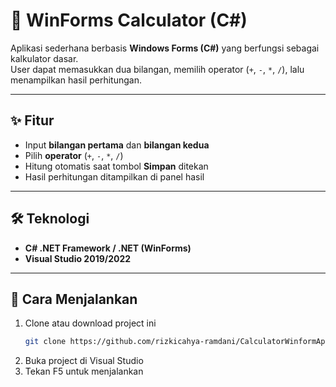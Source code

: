 # 📘 WinForms Calculator (C#)

Aplikasi sederhana berbasis **Windows Forms (C#)** yang berfungsi sebagai kalkulator dasar.  
User dapat memasukkan dua bilangan, memilih operator (`+`, `-`, `*`, `/`), lalu menampilkan hasil perhitungan.

---

## ✨ Fitur
- Input **bilangan pertama** dan **bilangan kedua**
- Pilih **operator** (`+`, `-`, `*`, `/`)
- Hitung otomatis saat tombol **Simpan** ditekan
- Hasil perhitungan ditampilkan di panel hasil

---

## 🛠️ Teknologi
- **C# .NET Framework / .NET (WinForms)**
- **Visual Studio 2019/2022**

---

## 🚀 Cara Menjalankan
1. Clone atau download project ini  
   ```sh
   git clone https://github.com/rizkicahya-ramdani/CalculatorWinformApps-test.git
2. Buka project di Visual Studio
3. Tekan F5 untuk menjalankan
